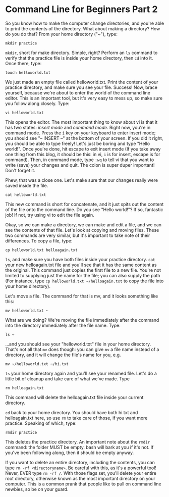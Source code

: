 # Command Line for Beginners Part 2

So you know how to make the computer change directories, and you're able to print the contents of the directory. What about making a directory? How do you do that? From your home directory ("~"), type:

```
mkdir practice
```

`mkdir`, short for make directory. Simple, right? Perform an `ls` command to verify that the practice file is inside your home directory, then `cd` into it. Once there, type:

```
touch helloworld.txt
```

We just made an empty file called helloworld.txt. Print the content of your practice directory, and make sure you see your file. Success! Now, brace yourself, because we're about to enter the world of the command line editor. This is an important tool, but it's very easy to mess up, so make sure you follow along closely. Type:

```
vi helloworld.txt
```

This opens the editor. The most important thing to know about vi is that it has two states: *insert mode* and *command mode*. Right now, you're in command mode. Press the `i` key on your keyboard to enter insert mode; you should see "– INSERT –" at the bottom of your screen. If you did it right, you should be able to type freely! Let's just be boring and type "Hello world!". Once you're done, hit escape to exit insert mode (If you take away one thing from this blog, it should be this: in vi, `i` is for insert, escape is for command). Then, in command mode, type `:wq` to tell vi that you want to write (save) your changes and quit. The colon is super duper important! Don't forget it.

Phew, that was a close one. Let's make sure that our changes really were saved inside the file.

```
cat helloworld.txt
```

This new command is short for concatenate, and it just spits out the content of the file onto the command line. Do you see "Hello world!"? If so, fantastic job! If not, try using vi to edit the file again.

Okay, so we can make a directory, we can make and edit a file, and we can see the contents of that file. Let's look at copying and moving files. These two commands are very similar, but it's important to take note of their differences. To copy a file, type:

```
cp helloworld.txt helloagain.txt
```

`ls`, and make sure you have both files inside your practice directory. `cat` your new helloagain.txt file and you'll see that it has the same content as the original. This command just copies the first file to a new file. You're not limited to supplying just the name for the file; you can also supply the path (For instance, type `cp helloworld.txt ~/helloagain.txt` to copy the file into your home directory).

Let's move a file. The command for that is mv, and it looks something like this:

```
mv helloworld.txt ~
```

What are we doing? We're moving the file immediately after the command into the directory immediately after the file name. Type:

```
ls ~
```

…and you should see your "helloworld.txt" file in your home directory. That's not all that `mv` does though: you can give `mv` a file name instead of a directory, and it will change the file's name for you, e.g.

```
mv ~/helloworld.txt ~/hi.txt
```

`ls` your home directory again and you'll see your renamed file. Let's do a little bit of cleanup and take care of what we've made. Type

```
rm helloagain.txt
```

This command will delete the helloagain.txt file inside your current directory.

`cd` back to your home directory. You should have both hi.txt and helloagain.txt here, so use `rm` to take care of those, if you want more practice. Speaking of which, type:

```
rmdir practice
```

This deletes the practice directory. An important note about the `rmdir` command: the folder MUST be empty. bash will bark at you if it's not. If you've been following along, then it should be empty anyway.

If you want to delete an entire directory, including the contents, you can type `rm -rf <directoryname>`. Be careful with this, as it's a powerful tool! Never, EVER type `rm -rf /`. With those flags set, you'll delete your entire root directory, otherwise known as the most important directory on your computer. This is a common prank that people like to pull on command line newbies, so be on your guard.
